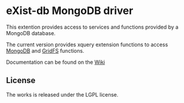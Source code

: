 eXist-db MongoDB driver
========================================

This extention provides access to services and functions provided by a MongoDB database.

The current version provides xquery extension functions to access [MongoDB](https://github.com/dizzzz/eXistdb-MongoDB-extension/wiki/MongoDB) and [GridFS](https://github.com/dizzzz/eXistdb-MongoDB-extension/wiki/GridFS) functions.

Documentation can be found on the [Wiki](https://github.com/dizzzz/eXistdb-MongoDB-extension/wiki)


## License

The works is released under the LGPL license.

